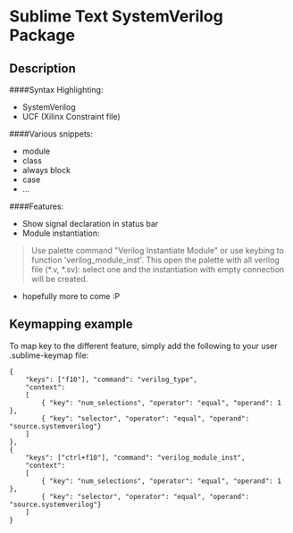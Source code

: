 Sublime Text SystemVerilog Package
==================================


Description
-----------

####Syntax Highlighting:

 * SystemVerilog
 * UCF (Xilinx Constraint file)

####Various snippets: 
 * module
 * class
 * always block 
 * case
 * ...

####Features:
* Show signal declaration in status bar
* Module instantiation:
> Use palette command "Verilog Instantiate Module" or use keybing to function 'verilog_module_inst'.
> This open the palette with all verilog file (*.v, *.sv): select one and the instantiation with empty connection will be created.
- hopefully more to come :P



Keymapping example
------------------

To map key to the different feature, simply add the following to your user .sublime-keymap file:

	{
		"keys": ["f10"], "command": "verilog_type",
		"context":
		[
			{ "key": "num_selections", "operator": "equal", "operand": 1 },
			{ "key": "selector", "operator": "equal", "operand": "source.systemverilog"}
		]
	},
	{
		"keys": ["ctrl+f10"], "command": "verilog_module_inst",
		"context":
		[
			{ "key": "num_selections", "operator": "equal", "operand": 1 },
			{ "key": "selector", "operator": "equal", "operand": "source.systemverilog"}
		]
	}